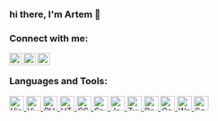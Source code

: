 ### hi there, I'm Artem 👋

### Connect with me:

[<img align="left" alt="Website" width="22px" src="https://cdn.jsdelivr.net/npm/simple-icons@v3/icons/safari.svg" />][website]
[<img align="left" alt="LinkedIn" width="22px" src="https://cdn.jsdelivr.net/npm/simple-icons@v3/icons/linkedin.svg" />][linkedin]
[<img align="left" alt="LinkedIn" width="22px" src="https://cdn.jsdelivr.net/npm/simple-icons@v3/icons/strava.svg" />][strava]

<br />

### Languages and Tools:

<a href="#" title="" align="left">
    <img alt="Visual Studio Code" width="26px" src="https://cdn.jsdelivr.net/npm/simple-icons@v3/icons/visualstudiocode.svg" />
</a>
<a href="#" title="" align="left">
    <img alt="Vim" width="26px" src="https://cdn.jsdelivr.net/npm/simple-icons@v3/icons/vim.svg" />
</a>
<a href="#" title="" align="left">
    <img alt="PHP" width="26px" src="https://cdn.jsdelivr.net/npm/simple-icons@v3/icons/php.svg" />
</a>
<a href="#" title="" align="left">
    <img alt="HTML" width="26px" src="https://cdn.jsdelivr.net/npm/simple-icons@v3/icons/html5.svg" />
</a>
<a href="#" title="" align="left">
    <img alt="CSS" width="26px" src="https://cdn.jsdelivr.net/npm/simple-icons@v3/icons/css3.svg" />
</a>
<a href="#" title="" align="left">
    <img alt="Sass" width="26px" src="https://cdn.jsdelivr.net/npm/simple-icons@v3/icons/sass.svg" />
</a>
<a href="#" title="" align="left">
    <img alt="JavaScript" width="26px" src="https://cdn.jsdelivr.net/npm/simple-icons@v3/icons/javascript.svg" />
</a>
<a href="#" title="" align="left">
    <img alt="TypeScript" width="26px" src="https://cdn.jsdelivr.net/npm/simple-icons@v3/icons/typescript.svg" />
</a>
<a href="#" title="" align="left">
    <img alt="React" width="26px" src="https://cdn.jsdelivr.net/npm/simple-icons@v3/icons/react.svg" />
</a>
<a href="#" title="" align="left">
    <img alt="Gatsby" width="26px" src="https://cdn.jsdelivr.net/npm/simple-icons@v3/icons/gatsby.svg" />
</a>
<a href="#" title="" align="left">
    <img alt="WordPress" width="26px" src="https://cdn.jsdelivr.net/npm/simple-icons@v3/icons/wordpress.svg" />
</a>
<a href="#" title="" align="left">
    <img alt="Squarespace" width="26px" src="https://cdn.jsdelivr.net/npm/simple-icons@v3/icons/squarespace.svg" />
</a>

<br />
<br />

[website]: http://artemparshakov.com
[linkedin]: https://www.linkedin.com/in/artemparshakov
[strava]: https://strava.com/athletes/57816918
